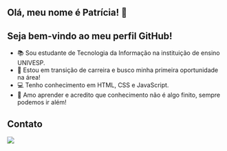## Olá, meu nome é Patrícia! 👋
## Seja bem-vindo ao meu perfil GitHub!

- 📚 Sou estudante de Tecnologia da Informação na instituição de ensino UNIVESP.
- 🔎 Estou em transição de carreira e busco minha primeira oportunidade na área!
- 💻 Tenho conhecimento em HTML, CSS e JavaScript.
- 📘 Amo aprender e acredito que conhecimento não é algo finito, sempre podemos ir além!

## Contato
<a href="https://www.linkedin.com/in/patriciahokama/" target="_blank"><img loading="lazy" src="https://img.shields.io/badge/-LinkedIn-%230077B5?style=for-the-badge&logo=linkedin&logoColor=white" target="_blank"></a>
<!--
**PatriciaHokama/PatriciaHokama** is a ✨ _special_ ✨ repository because its `README.md` (this file) appears on your GitHub profile.

Here are some ideas to get you started:

- 🔭 I’m currently working on ...
- 🌱 I’m currently learning ...
- 👯 I’m looking to collaborate on ...
- 🤔 I’m looking for help with ...
- 💬 Ask me about ...
- 📫 How to reach me: ...
- 😄 Pronouns: ...
- ⚡ Fun fact: ...
-->
